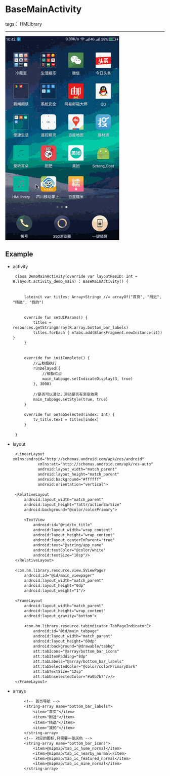 # BaseMainActivity

tags： HMLibrary

---

![](https://github.com/bxcx/HMLibrary/blob/master/md/baseMainActivity.gif)

## Example ##

 - activity

        class DemoMainActivity(override var layoutResID: Int = R.layout.activity_demo_main) : BaseMainActivity() {
        
        
            lateinit var titles: Array<String> //= arrayOf("首页", "附近", "精选", "我的")
        
        
            override fun setUIParams() {
                titles = resources.getStringArray(R.array.bottom_bar_labels)
                titles.forEach { mTabs.add(BlankFragment.newInstance(it)) }
            }
        
        
            override fun initComplete() {
                //三秒后执行
                runDelayed({
                    //模拟红点
                    main_tabpage.setIndicateDisplay(3, true)
                }, 3000)
        
                //是否可以滑动，滑动是否有渐变效果
                main_tabpage.setStyle(true, true)
            }
        
            override fun onTabSelected(index: Int) {
                tv_title.text = titles[index]
            }
        
        }

 
 - layout

        <LinearLayout xmlns:android="http://schemas.android.com/apk/res/android"
                  xmlns:att="http://schemas.android.com/apk/res-auto"
                  android:layout_width="match_parent"
                  android:layout_height="match_parent"
                  android:background="#ffffff"
                  android:orientation="vertical">
    
        <RelativeLayout
            android:layout_width="match_parent"
            android:layout_height="?attr/actionBarSize"
            android:background="@color/colorPrimary">
    
            <TextView
                android:id="@+id/tv_title"
                android:layout_width="wrap_content"
                android:layout_height="wrap_content"
                android:layout_centerInParent="true"
                android:text="@string/app_name"
                android:textColor="@color/white"
                android:textSize="18sp"/>
        </RelativeLayout>
    
        <com.hm.library.resource.view.SViewPager
            android:id="@id/main_viewpager"
            android:layout_width="match_parent"
            android:layout_height="0dp"
            android:layout_weight="1"/>
    
        <FrameLayout
            android:layout_width="match_parent"
            android:layout_height="wrap_content"
            android:layout_gravity="bottom">
    
            <com.hm.library.resource.tabindicator.TabPageIndicatorEx
                android:id="@id/main_tabpage"
                android:layout_width="match_parent"
                android:layout_height="60dp"
                android:background="@drawable/tabbg"
                att:tabIcons="@array/bottom_bar_icons"
                att:tabItemPadding="8dp"
                att:tabLabels="@array/bottom_bar_labels"
                att:tabSelectedColor="@color/colorPrimaryDark"
                att:tabTextSize="12sp"
                att:tabUnselectedColor="#a9b7b7"/>/>
        </FrameLayout>
    
    </LinearLayout>

 - arrays
 
    <resources>
    
            <!-- 首页导航 -->
            <string-array name="bottom_bar_labels">
                <item>"首页"</item>
                <item>"附近"</item>
                <item>"精选"</item>
                <item>"我的"</item>
            </string-array>
            <!-- 对应的图标,只需要一张灰色 -->
            <string-array name="bottom_bar_icons">
                <item>@mipmap/tab_ic_home_normal</item>
                <item>@mipmap/tab_ic_nearby_normal</item>
                <item>@mipmap/tab_ic_featured_normal</item>
                <item>@mipmap/tab_ic_mine_normal</item>
            </string-array>
    
    </resources>
